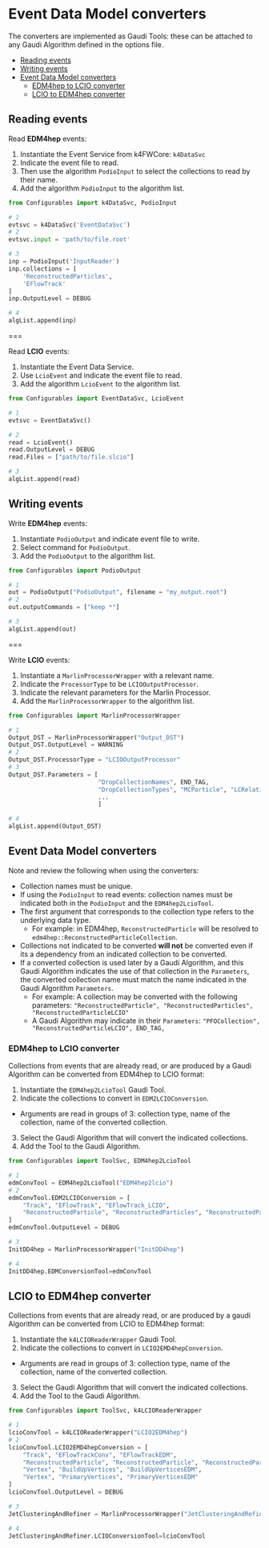 # Event Data Model converters

The converters are implemented as Gaudi Tools: these can be attached to any Gaudi Algorithm defined in the options file.

- [Reading events](#reading-events)
- [Writing events](#writing-events)
- [Event Data Model converters](#Event-Data-Model-converters)
  + [EDM4hep to LCIO converter](#EDM4hep-to-LCIO-converter)
  + [LCIO to EDM4hep converter](#LCIO-to-EDM4hep-converter)

## Reading events

Read **EDM4hep** events:

1. Instantiate the Event Service from k4FWCore: `k4DataSvc`
2. Indicate the event file to read.
3. Then use the algorithm `PodioInput` to select the collections to read by their name.
4. Add the algorithm `PodioInput` to the algorithm list.

```python
from Configurables import k4DataSvc, PodioInput

# 1
evtsvc = k4DataSvc('EventDataSvc')
# 2
evtsvc.input = 'path/to/file.root' 

# 3
inp = PodioInput('InputReader')
inp.collections = [
    'ReconstructedParticles',
    'EFlowTrack'
]
inp.OutputLevel = DEBUG

# 4
algList.append(inp)
```

===

Read **LCIO** events:

1. Instantiate the Event Data Service.
2. Use `LcioEvent` and indicate the event file to read.
3. Add the algorithm `LcioEvent` to the algorithm list.

```python
from Configurables import EventDataSvc, LcioEvent

# 1
evtsvc = EventDataSvc()

# 2
read = LcioEvent()
read.OutputLevel = DEBUG
read.Files = ["path/to/file.slcio"]

# 3
algList.append(read)
```

## Writing events

Write **EDM4hep** events:

1. Instantiate `PodioOutput` and indicate event file to write.
2. Select command for `PodioOutput`.
3. Add the `PodioOutput` to the algorithm list.

```python
from Configurables import PodioOutput

# 1
out = PodioOutput("PodioOutput", filename = "my_output.root")
# 2
out.outputCommands = ["keep *"]

# 3
algList.append(out)
```

===

Write **LCIO** events: 

1. Instantiate a `MarlinProcessorWrapper` with a relevant name.
2. Indicate the `ProcessorType` to be `LCIOOutputProcessor`.
3. Indicate the relevant parameters for the Marlin Processor.
4. Add the `MarlinProcessorWrapper` to the algorithm list.

```python
from Configurables import MarlinProcessorWrapper

# 1
Output_DST = MarlinProcessorWrapper("Output_DST")
Output_DST.OutputLevel = WARNING
# 2
Output_DST.ProcessorType = "LCIOOutputProcessor"
# 3
Output_DST.Parameters = [
                         "DropCollectionNames", END_TAG,
                         "DropCollectionTypes", "MCParticle", "LCRelation", "SimCalorimeterHit",
                         ...
                         ]

# 4                         
algList.append(Output_DST)                         
```


## Event Data Model converters

Note and review the following when using the converters:

- Collection names must be unique.
- If using the `PodioInput` to read events: collection names must be indicated both in the `PodioInput` and the `EDM4hep2LcioTool`.
- The first argument that corresponds to the collection type refers to the underlying data type.
  + For example: in EDM4hep, `ReconstructedParticle` will be resolved to `edm4hep::ReconstructedParticleCollection`.
- Collections not indicated to be converted **will not** be converted even if its a dependency from an indicated collection to be converted.
- If a converted collection is used later by a Gaudi Algorithm, and this Gaudi Algorithm indicates the use of that collection in the `Parameters`, the converted collection name must match the name indicated in the Gaudi Algorithm `Parameters`.
  + For example: A collection may be converted with the following parameters: `"ReconstructedParticle", "ReconstructedParticles", "ReconstructedParticleLCIO"`
  + A Gaudi Algorithm may indicate in their `Parameters`: `"PFOCollection", "ReconstructedParticleLCIO", END_TAG,`

###  EDM4hep to LCIO converter

Collections from events that are already read, or are produced by a Gaudi Algorithm can be converted from EDM4hep to LCIO format:

1. Instantiate the `EDM4hep2LcioTool` Gaudi Tool.
2. Indicate the collections to convert in `EDM2LCIOConversion`.
  + Arguments are read in groups of 3: collection type, name of the collection, name of the converted collection.
3. Select the Gaudi Algorithm that will convert the indicated collections.
4. Add the Tool to the Gaudi Algorithm.

```python
from Configurables import ToolSvc, EDM4hep2LcioTool

# 1
edmConvTool = EDM4hep2LcioTool("EDM4hep2lcio")
# 2
edmConvTool.EDM2LCIOConversion = [
    "Track", "EFlowTrack", "EFlowTrack_LCIO",
    "ReconstructedParticle", "ReconstructedParticles", "ReconstructedParticle_LCIO"
]
edmConvTool.OutputLevel = DEBUG

# 3
InitDD4hep = MarlinProcessorWrapper("InitDD4hep")

# 4
InitDD4hep.EDMConversionTool=edmConvTool
```

## LCIO to EDM4hep converter

Collections from events that are already read, or are produced by a gaudi Algorithm can be converted from LCIO to EDM4hep format:

1. Instantiate the `k4LCIOReaderWrapper` Gaudi Tool.
2. Indicate the collections to convert in `LCIO2EMD4hepConversion`.
  + Arguments are read in groups of 3: collection type, name of the collection, name of the converted collection.
3. Select the Gaudi Algorithm that will convert the indicated collections.
4. Add the Tool to the Gaudi Algorithm.

```python
from Configurables import ToolSvc, k4LCIOReaderWrapper

# 1
lcioConvTool = k4LCIOReaderWrapper("LCIO2EDM4hep")
# 2
lcioConvTool.LCIO2EMD4hepConversion = [
    "Track", "EFlowTrackConv", "EFlowTrackEDM",
    "ReconstructedParticle", "ReconstructedParticle", "ReconstructedParticlesEDM",
    "Vertex", "BuildUpVertices", "BuildUpVerticesEDM",
    "Vertex", "PrimaryVertices", "PrimaryVerticesEDM"
]
lcioConvTool.OutputLevel = DEBUG

# 3
JetClusteringAndRefiner = MarlinProcessorWrapper("JetClusteringAndRefiner")

# 4
JetClusteringAndRefiner.LCIOConversionTool=lcioConvTool
```


